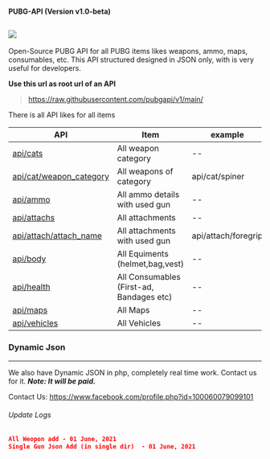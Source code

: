#### PUBG-API (Version v1.0-beta)
![](https://media.tenor.com/images/84ff3df2239797ac71353558c4401f44/tenor.gif)
------------

Open-Source PUBG API for all PUBG items likes weapons, ammo, maps, consumables, etc. This API structured designed in JSON only, with is very useful for developers.

**Use this url as root url of an API**
>  https://raw.githubusercontent.com/pubgapi/v1/main/

There is all API likes for all items

| API  |  Item  |  example  |
| ------------ | ------------ | ------------ |
| [api/cats](https://raw.githubusercontent.com/pubgapi/v1/main/cats "api/cats")  | All weapon category  | --
| [api/cat/weapon_category](https://raw.githubusercontent.com/pubgapi/v1/main/cat/ar "api/cat/weapon_category")  | All weapons of category  | api/cat/spiner
| [api/ammo](https://raw.githubusercontent.com/pubgapi/v1/main/ammo "api/ammo")  | All ammo details with used gun  | --
| [api/attachs](https://raw.githubusercontent.com/pubgapi/v1/main/attachs "api/attachs")  | All attachments   | --
| [api/attach/attach_name](https://raw.githubusercontent.com/pubgapi/v1/main/attach/foregrip "api/attach/attach_name")  | All attachments with used gun   | api/attach/foregrip
| [api/body](https://raw.githubusercontent.com/pubgapi/v1/main/body "api/body")  | All Equiments (helmet,bag,vest)  | --
| [api/health](https://raw.githubusercontent.com/pubgapi/v1/main/health "api/health")  | All Consumables (First-ad, Bandages etc)  | --
| [api/maps](https://raw.githubusercontent.com/pubgapi/v1/main/maps "api/maps")  | All Maps  | --
| [api/vehicles](https://raw.githubusercontent.com/pubgapi/v1/main/vehicles "api/vehicles")  | All Vehicles  | --


### Dynamic Json

------------

We also have Dynamic JSON in php, completely real time work. Contact us for it. ***Note: It will be paid.***

Contact Us: https://www.facebook.com/profile.php?id=100060079099101

######  Update Logs
```json
All Weopon add - 01 June, 2021
Single Gun Json Add (in single dir)  - 01 June, 2021
```
